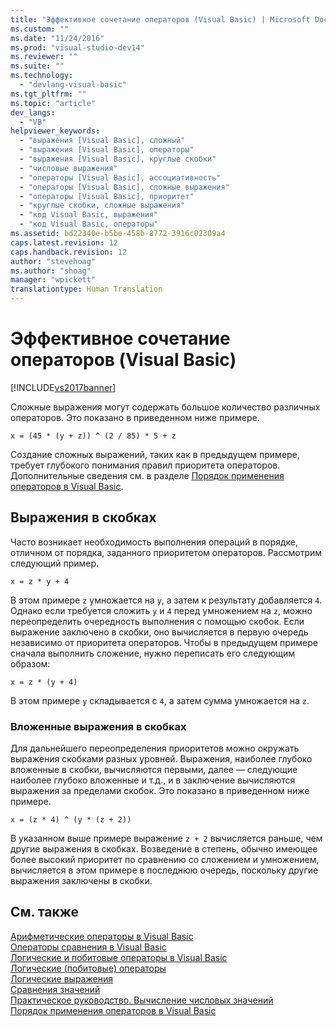 ```yaml
---
title: "Эффективное сочетание операторов (Visual Basic) | Microsoft Docs"
ms.custom: ""
ms.date: "11/24/2016"
ms.prod: "visual-studio-dev14"
ms.reviewer: ""
ms.suite: ""
ms.technology: 
  - "devlang-visual-basic"
ms.tgt_pltfrm: ""
ms.topic: "article"
dev_langs: 
  - "VB"
helpviewer_keywords: 
  - "выражения [Visual Basic], сложный"
  - "выражения [Visual Basic], операторы"
  - "выражения [Visual Basic], круглые скобки"
  - "числовые выражения"
  - "операторы [Visual Basic], ассоциативность"
  - "операторы [Visual Basic], сложные выражения"
  - "операторы [Visual Basic], приоритет"
  - "круглые скобки, сложные выражения"
  - "код Visual Basic, выражения"
  - "код Visual Basic, операторы"
ms.assetid: bd22340e-b5be-458b-8772-3916c02309a4
caps.latest.revision: 12
caps.handback.revision: 12
author: "stevehoag"
ms.author: "shoag"
manager: "wpickett"
translationtype: Human Translation
---
```

# Эффективное сочетание операторов (Visual Basic)
[!INCLUDE[vs2017banner](../../../../csharp/includes/vs2017banner.md)]

Сложные выражения могут содержать большое количество различных операторов.  Это показано в приведенном ниже примере.  
  
 `x = (45 * (y + z)) ^ (2 / 85) * 5 + z`  
  
 Создание сложных выражений, таких как в предыдущем примере, требует глубокого понимания правил приоритета операторов.  Дополнительные сведения см. в разделе [Порядок применения операторов в Visual Basic](../../../../visual-basic/language-reference/operators/operator-precedence.md).  
  
## Выражения в скобках  
 Часто возникает необходимость выполнения операций в порядке, отличном от порядка, заданного приоритетом операторов.  Рассмотрим следующий пример.  
  
 `x = z * y + 4`  
  
 В этом примере `z` умножается на `y`, а затем к результату добавляется `4`.  Однако если требуется сложить `y` и `4` перед умножением на `z`, можно переопределить очередность выполнения с помощью скобок.  Если выражение заключено в скобки, оно вычисляется в первую очередь независимо от приоритета операторов.  Чтобы в предыдущем примере сначала выполнить сложение, нужно переписать его следующим образом:  
  
 `x = z * (y + 4)`  
  
 В этом примере `y` складывается с `4`, а затем сумма умножается на `z`.  
  
### Вложенные выражения в скобках  
 Для дальнейшего переопределения приоритетов можно окружать выражения скобками разных уровней.  Выражения, наиболее глубоко вложенные в скобки, вычисляются первыми, далее — следующие наиболее глубоко вложенные и т.д., и в заключение вычисляются выражения за пределами скобок.  Это показано в приведенном ниже примере.  
  
 `x = (z * 4) ^ (y * (z + 2))`  
  
 В указанном выше примере выражение `z + 2` вычисляется раньше, чем другие выражения в скобках.  Возведение в степень, обычно имеющее более высокий приоритет по сравнению со сложением и умножением, вычисляется в этом примере в последнюю очередь, поскольку другие выражения заключены в скобки.  
  
## См. также  
 [Арифметические операторы в Visual Basic](../../../../visual-basic/programming-guide/language-features/operators-and-expressions/arithmetic-operators.md)   
 [Операторы сравнения в Visual Basic](../../../../visual-basic/programming-guide/language-features/operators-and-expressions/comparison-operators.md)   
 [Логические и побитовые операторы в Visual Basic](../../../../visual-basic/programming-guide/language-features/operators-and-expressions/logical-and-bitwise-operators.md)   
 [Логические \(побитовые\) операторы](../../../../visual-basic/language-reference/operators/logical-bitwise-operators.md)   
 [Логические выражения](../../../../visual-basic/programming-guide/language-features/operators-and-expressions/boolean-expressions.md)   
 [Сравнения значений](../../../../visual-basic/programming-guide/language-features/operators-and-expressions/value-comparisons.md)   
 [Практическое руководство. Вычисление числовых значений](../../../../visual-basic/programming-guide/language-features/operators-and-expressions/how-to-calculate-numeric-values.md)   
 [Порядок применения операторов в Visual Basic](../../../../visual-basic/language-reference/operators/operator-precedence.md)